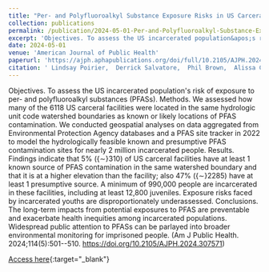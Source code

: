 ```yaml
---
title: "Per- and Polyfluoroalkyl Substance Exposure Risks in US Carceral Facilities, 2022"
collection: publications
permalink: /publication/2024-05-01-Per-and-Polyfluoroalkyl-Substance-Exposure-Risks-in-US-Carceral-Facilities-2022
excerpt: 'Objectives. To assess the US incarcerated population&apos;s risk of exposure to per- and polyfluoroalkyl substances (PFASs). Methods. We assessed how many of the 6118 US carceral facilities were located in the same hydrologic unit code watershed boundaries as known or likely locations of PFAS contaminati...'
date: 2024-05-01
venue: 'American Journal of Public Health'
paperurl: 'https://ajph.aphapublications.org/doi/full/10.2105/AJPH.2024.307571'
citation: ' Lindsay Poirier,  Derrick Salvatore,  Phil Brown,  Alissa Cordner,  Kira Mok,  Nicholas Shapiro. 2024. &quot;Per- and Polyfluoroalkyl Substance Exposure Risks in US Carceral Facilities, 2022.&quot; <i>American Journal of Public Health</i> 114(5), 501--510. American Public Health Association.'
---
```

Objectives. To assess the US incarcerated population&apos;s risk of exposure to per- and polyfluoroalkyl substances (PFASs). Methods. We assessed how many of the 6118 US carceral facilities were located in the same hydrologic unit code watershed boundaries as known or likely locations of PFAS contamination. We conducted geospatial analyses on data aggregated from Environmental Protection Agency databases and a PFAS site tracker in 2022 to model the hydrologically feasible known and presumptive PFAS contamination sites for nearly 2 million incarcerated people. Results. Findings indicate that 5\% ({$\sim$}310) of US carceral facilities have at least 1 known source of PFAS contamination in the same watershed boundary and that it is at a higher elevation than the facility; also 47\% ({$\sim$}2285) have at least 1 presumptive source. A minimum of 990\,000 people are incarcerated in these facilities, including at least 12\,800 juveniles. Exposure risks faced by incarcerated youths are disproportionately underassessed. Conclusions. The long-term impacts from potential exposures to PFAS are preventable and exacerbate health inequities among incarcerated populations. Widespread public attention to PFASs can be parlayed into broader environmental monitoring for imprisoned people. (Am J Public Health. 2024;114(5):501--510. https://doi.org/10.2105/AJPH.2024.307571)

[Access here](https://ajph.aphapublications.org/doi/full/10.2105/AJPH.2024.307571){:target="_blank"}
